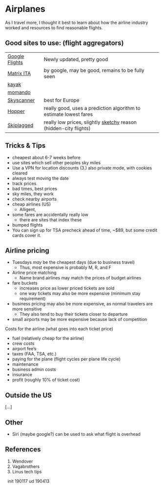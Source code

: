Airplanes
=======

As I travel more, I thought it best to learn about how the airline industry worked and resources to find reasonable flights. 


Good sites to use: (flight aggregators)
---------

|||
|-|-|
| [Google Flights](https://www.google.com/flights?hl=en) | Newly updated, pretty good |
| [Matrix ITA](https://matrix.itasoftware.com/) | by google, may be good, remains to be fully seen |
| [kayak]() | |
| [momando]() | | 
| [Skyscanner](https://www.skyscanner.com/) | best for Europe |
| [Hopper](https://www.hopper.com/) | really good, uses a prediction algorithm to estimate lowest fares |
| [Skiplagged](https://skiplagged.com/) | really low prices, slightly [sketchy](https://www.travelandleisure.com/travel-tips/hidden-city-ticketing-consequences) reason (hidden-city flights) |



Tricks & Tips
---------

* cheapest about 6-7 weeks before 
* use sites which sell other peoples sky miles
* Use a VPN for location discounts (3.)
    also private mode, with cookies cleared
* always test moving the date
* track prices
* bad times, best prices
* sky miles, they work
* check nearby airports
* cheap airlines (US)
    * Alligent, 
* some fares are accidentally really low
    * there are sites that index these
* bumped flights
* You can sign up for TSA precheck ahead of time, ~$89, but some credit cards cover it. 



Airline pricing
---------

* Tuesdays *may* be the cheapest days (due to business travel)
    * Thus, most expensive is probably M, R, and F
* Airline price matching 
    * Name brand airlines may match the prices of budget airlines
* fare buckets
    * increases price as lower priced tickets are sold
    * one way tickets may also be more expensive (minimum stay requirement)
* business pricing may also be more expensive, as normal travelers are more sensitive
    * They also tend to buy their tickets closer to departure
* small airports may be more expensive because lack of competition

Costs for the airline (what goes into each ticket price)

* fuel (relatively cheap for the airline)
* crew costs
* airport fee’s
* taxes (FAA, TSA, etc.)
* paying for the plane (flight cycles per plane life cycle)
* maintenance	
* business admin costs
* insurance
* profit (roughly 10% of ticket cost)



Outside the US
---------
[...]



Other
---------

* Siri (maybe google?) can be used to ask what flight is overhead


References
---------
1. Wendover 
2. Vagabrothers
3. Linus tech tips


&nbsp;
init 190117
ud   190413



